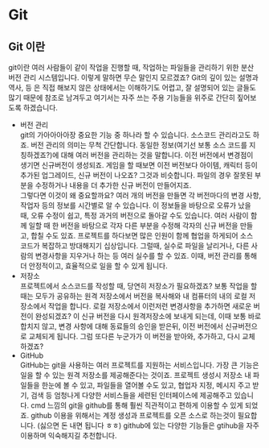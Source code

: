 # Git
## Git 이란  
git이란 여러 사람들이 같이 작업을 진행할 때, 작업하는 파일들을 관리하기 위한 분산 버전 관리 시스템입니다. 이렇게 말하면 무슨 말인지 모르겠죠? Git의 깊이 있는 설명과 역사, 등 은 직접 해보지 않은 상태에서는 이해하기도 어렵고, 잘 설명되어 있는 글들도 많기 때문에 참조로 남겨두고 여기서는 자주 쓰는 주용 기능들을 위주로 간단히 짚어보도록 하겠습니다.  

- 버전 관리   
git의 가아아아아장 중요한 기능 중 하나라 할 수 있습니다. 소스코드 관리라고도 하죠. 버전 관리의 의미는 무척 간단합니다. 동일한 정보(여기선 보통 소스 코드를 지칭하겠죠?)에 대해 여러 버전을 관리하는 것을 말합니다. 이전 버전에서 변경점이 생기면 신규버전이 생성되죠. 게임을 할 때보면 이전 버전보다 아이템, 캐릭터 등이 추가된 업그레이드, 신규 버전이 나오죠? 그것과 비슷합니다. 파일의 경우 잘못된 부분을 수정하거나 내용을 더 추가한 신규 버전이 만들어지죠.   
그렇다면 이것이 왜 중요할까요? 여러 개의 버전을 만들면 각 버전마다의 변경 사항, 작업자 등의 정보를 시간별로 알 수 있습니다. 이 정보들을 바탕으로 오류가 났을 때, 오류 수정이 쉽고, 특정 과거의 버전으로 돌아갈 수도 있습니다. 여러 사람이 함께 일할 때 한 버전을 바탕으로 각자 다른 부분을 수정해 각자의 신규 버전을 만들고, 합칠 수도 있죠. 프로젝트를 하다보면 많은 인원이 함께 협업을 하게되어 소스 코드가 복잡하고 방대해지기 십상입니다. 그럴때, 실수로 파일을 날리거나, 다른 사람의 변경사항을 지우거나 하는 등 여러 실수를 할 수 있죠. 이때, 버전 관리를 통해 더 안정적이고, 효율적으로 일을 할 수 있게 됩니다.   
- 저장소   
프로젝트에서 소스코드를 작성할 때, 당연히 저장소가 필요하겠죠? 보통 작업을 할 때는 모두가 공유하는 원격 저장소에서 버전을 복사해와 내 컴퓨터의 내의 로컬 저장소에서 작업을 합니다. 로컬 저장소에서 이런저런 변경사항을 추가하면 새로운 버전이 완성되겠죠? 이 신규 버전을 다시 원격저장소에 보내게 되는데, 이때 보통 바로 합치지 않고, 변경 사항에 대해 동료들의 승인을 받은뒤, 이전 버전에서 신규버전으로 교체되게 됩니다. 그럼 또다른 누군가가 이 버전을 받아와, 추가하고, 다시 교체하겠죠?   
- GitHub   
GitHub는 git을 사용하는 여러 프로젝트를 지원하는 서비스입니다. 가장 큰 기능은 일을 할 수 있는 원격 저장소를 제공해준다는 것이죠. 프로젝트 생성시 저장소 내 파일들을 한눈에 볼 수 있고, 파일들을 열어볼 수도 있고, 협업자 지정, 메시지 주고 받기, 검색 등 엄청나게 다양한 서비스들을 세련된 인터페이스에 제공해주고 있습니다. cmd 느낌의 git을 github를 통해 훨씬 직관적이고 편하게 이용할 수 있게 되었죠. github 이용을 위해서는 계정 생성과 프로젝트를 오픈 소스로 하는것이 필요합니다. (싫으면 돈 내면 됩니다 ㅎㅎ) github에 있는 다양한 기능들은 gtihub을 자주 이용하며 익숙해지길 추천합니다.   
